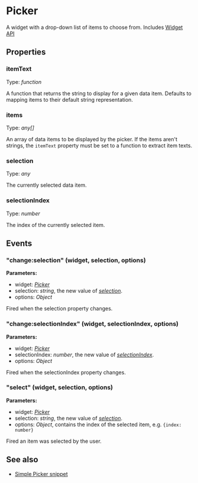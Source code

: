 ---
---
# Picker

A widget with a drop-down list of items to choose from.
Includes [Widget API](Widget.md)

## Properties

### itemText
Type: *function*

A function that returns the string to display for a given data item. Defaults to mapping items to their default string representation.
### items

Type: *any[]*

An array of data items to be displayed by the picker. If the items aren't strings, the `itemText` property must be set to a function to extract item texts.
### selection

Type: *any*

The currently selected data item.
### selectionIndex

Type: *number*

The index of the currently selected item.

## Events

### "change:selection" (widget, selection, options)

**Parameters:**

- widget: *[Picker](Picker.md)*
- selection: *string*, the new value of *[selection](#selection)*.
- options: *Object*

Fired when the selection property changes.

### "change:selectionIndex" (widget, selectionIndex, options)

**Parameters:**

- widget: *[Picker](Picker.md)*
- selectionIndex: *number*, the new value of *[selectionIndex](#selectionindex)*.
- options: *Object*

Fired when the selectionIndex property changes.

### "select" (widget, selection, options)

**Parameters:**

- widget: *[Picker](Picker.md)*
- selection: *string*, the new value of *[selection](#selection)*.
- options: *Object*, contains the index of the selected item, e.g. `{index: number}`

Fired an item was selected by the user.


## See also

- [Simple Picker snippet](https://github.com/eclipsesource/tabris-js/blob/v1.6.0/snippets/picker/picker.js)

